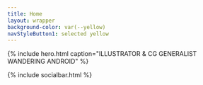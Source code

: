 ```yaml
---
title: Home
layout: wrapper
background-color: var(--yellow)
navStyleButton1: selected yellow
---
```


{% include hero.html 
  caption="ILLUSTRATOR & CG GENERALIST<br>WANDERING ANDROID"
%}

{% include socialbar.html %}
